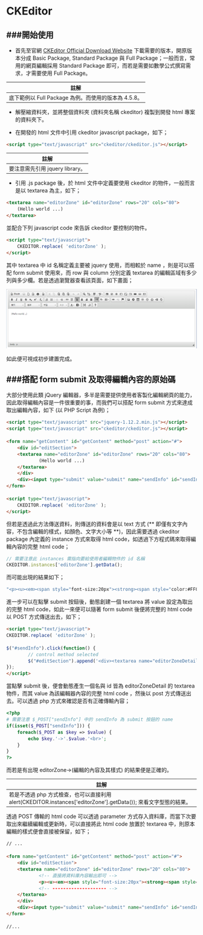 # CKEditor

<script type="text/javascript" src="gitbook/app.js"></script>
<script type="text/javascript" src="js/general.js"></script>

###開始使用
---
* 首先至官網 [CKEditor Official Download Website](http://ckeditor.com/download) 下載需要的版本，開原版本分成 Basic Package, Standard Package 與 Full Package；一般而言，常用的網頁編輯採用 Standard Package 即可，而若是需要如數學公式撰寫需求，才需要使用 Full Package。

| 註解 |
| -- |
| 底下範例以 Full Package 為例。而使用的版本為 4.5.8。 |

* 解壓縮資料夾，並將整個資料夾 (資料夾名稱 ckeditor) 複製到開發 html 專案的資料夾下。

* 在開發的 html 文件中引用 ckeditor javascript package，如下；

```Html
<script type="text/javascript" src="ckeditor/ckeditor.js"></script>
```

| 註解 |
| -- |
| 要注意需先引用 jquery library。 |

* 引用 .js package 後，於 html 文件中定義要使用 ckeditor 的物件，一般而言是以 textarea 為主，如下；

```Html
<textarea name="editorZone" id="editorZone" rows="20" cols="80">
	(Hello world ...)
</textarea>
```

並配合下列 javascript code 來告訴 ckeditor 要控制的物件。

```Html
<script type="text/javascript">
	CKEDITOR.replace( 'editorZone' );
</script>
```

其中 textarea 中 id 名稱定義主要被 jquery 使用，而相較於 name ，則是可以搭配 form submit 使用來，而 row 與 column 分別定義 textarea 的編輯區域有多少列與多少欄。若是透過瀏覽器查看該頁面，如下畫面；

![](images/webpage/ckeditor.png)

如此便可視成初步建置完成。

###搭配 form submit 及取得編輯內容的原始碼
---
大部分使用此類 jQuery 編輯器，多半是需要提供使用者客製化編輯網頁的能力，因此取得編輯內容是一件很重要的事，而我們可以搭配 form submit 方式來達成取出編輯內容，如下 (以 PHP Script 為例)；

```Html
<script type="text/javascript" src="jquery-1.12.2.min.js"></script>
<script type="text/javascript" src="ckeditor/ckeditor.js"></script>

<form name="getContent" id="getContent" method="post" action="#">
    <div id="editSection">
    <textarea name="editorZone" id="editorZone" rows="20" cols="80">
            (Hello world ...)
    </textarea>
    </div>
    <div><input type="submit" value="submit" name="sendInfo" id="sendInfo"></input></div>
</form>

<script type="text/javascript">
	CKEDITOR.replace( 'editorZone' );
</script>
```

但若是透過此方法傳送資料，則傳送的資料會是以 text 方式 (** 即僅有文字內容，不包含編輯的樣式，如顏色、文字大小等 **)，因此需要透過 ckeditor package 內定義的 instance 方式來取得 html code，如透過下方程式碼來取得編輯內容的完整 html code；

```Javascript
// 需要注意此 instances 需指向要給使用者編輯物件的 id 名稱
CKEDITOR.instances['editorZone'].getData();
```

而可能出現的結果如下；

```Bash
"<p><u><em><span style="font-size:20px"><strong><span style="color:#FF0000">(Hello world ...)</span></strong></span></em></u></p>"
```

進一步可以在點擊 submit 按鈕後，動態創建一個 textarea 將 value 設定為取出的完整 html code，如此一來便可以隨著 form submit 後便將完整的 html code 以 POST 方式傳送出去，如下；

```Html
<script type="text/javascript">
CKEDITOR.replace( 'editorZone' );

$("#sendInfo").click(function() {
		// control method selected
		$("#editSection").append('<div><textarea name="editorZoneDetail" id="editorZoneDetail" value="' + CKEDITOR.instances['editorZone'].getData() + '" style="position: absolute; left: -9999px"></textarea></div>');
});
</script>
```

當點擊 submit 後，便會動態產生一個名與 id 皆為 editorZoneDetail 的 textarea 物件，而其 value 為該編輯器內容的完整 html code ，然後以 post 方式傳送出去。可以透過 php 方式來確認是否有正確傳輸內容；

```Php
<?php
# 需要注意 $_POST["sendInfo"] 中的 sendInfo 為 submit 按鈕的 name
if(isset($_POST["sendInfo"])) {
    foreach($_POST as $key => $value) {
        echo $key.'->'.$value.'<br>';
    }
}
?>
```

而若是有出現 editorZone-&gt;(編輯的內容及其樣式) 的結果便是正確的。

| 註解 |
| -- |
| 若是不透過 php 方式檢查，也可以直接利用 alert(CKEDITOR.instances['editorZone'].getData()); 來看文字型態的結果。 |

透過 POST 傳輸的 html code 可以透過 parameter 方式存入資料庫，而當下次要取出來繼續編輯或更新時，可以直接將此 html code 放置於 textarea 中，則原本編輯的樣式便會直接被保留，如下；

```Html
// ...

<form name="getContent" id="getContent" method="post" action="#">
	<div id="editSection">
	<textarea name="editorZone" id="editorZone" rows="20" cols="80">
            <!-- 直接將資料庫內容輸出即可 -->
			<p><u><em><span style="font-size:20px"><strong><span style="color:#FF0000">(Hello world ...)</span></strong></span></em></u></p>
            <!-- -------------------- -->
	</textarea>
	</div>
	<div><input type="submit" value="submit" name="sendInfo" id="sendInfo"></input></div>
</form>

//...
```










